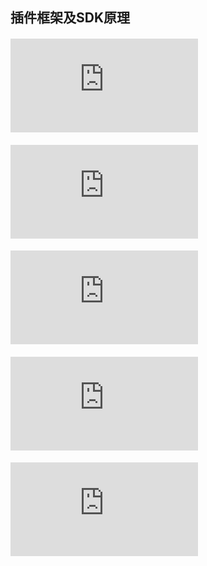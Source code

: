 ## 插件框架及SDK原理

#### ![插件安装与加载](http://gitlab.qiyi.domain/QYPlugin/PluginDoc/blob/master/SDK%E5%8E%9F%E7%90%86/%E6%8F%92%E4%BB%B6%E7%9A%84%E5%AE%89%E8%A3%85%E4%B8%8E%E5%8A%A0%E8%BD%BD.md)


#### ![插件代理实现机制](http://gitlab.qiyi.domain/QYPlugin/PluginDoc/blob/master/SDK%E5%8E%9F%E7%90%86/%E6%8F%92%E4%BB%B6%E7%9A%84%E4%BB%A3%E7%90%86%E5%AE%9E%E7%8E%B0%E6%9C%BA%E5%88%B6.md)


#### ![插件的启动流程](http://gitlab.qiyi.domain/QYPlugin/PluginDoc/blob/master/SDK%E5%8E%9F%E7%90%86/%E6%8F%92%E4%BB%B6%E7%9A%84%E5%90%AF%E5%8A%A8%E6%B5%81%E7%A8%8B.md)


#### ![插件与宿主IPC通信机制](http://gitlab.qiyi.domain/QYPlugin/PluginDoc/blob/master/SDK%E5%8E%9F%E7%90%86/%E6%8F%92%E4%BB%B6IPC%E9%80%9A%E4%BF%A1%E6%9C%BA%E5%88%B6.md)


#### ![插件框架其他注意事项](http://gitlab.qiyi.domain/QYPlugin/PluginDoc/blob/master/SDK%E5%8E%9F%E7%90%86/%E6%8F%92%E4%BB%B6%E6%A1%86%E6%9E%B6%E5%85%B6%E4%BB%96%E6%B3%A8%E6%84%8F%E4%BA%8B%E9%A1%B9.md)


